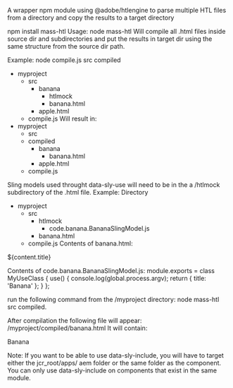 A wrapper npm module using @adobe/htlengine to parse multiple HTL files from a directory and copy the results to a target directory

npm install mass-htl
Usage: node mass-htl <source dir> <target dir>
Will compile all .html files inside source dir and subdirectories and put the results in target dir using the same structure from the source dir path.

Example:
node compile.js src compiled 
+ myproject
	+ src
		+ banana
			- htlmock
			- banana.html
		- apple.html
	- compile.js
Will result in:
+ myproject
	- src
	+ compiled
		+ banana
			- banana.html
		- apple.html
	- compile.js

Sling models used throught data-sly-use will need to be in the a /htlmock subdirectory of the .html file.
Example:
Directory
+ myproject
	+ src
		+ htlmock
			- code.banana.BananaSlingModel.js
		- banana.html
	- compile.js
Contents of banana.html:
<sly data-sly-use.content="code.banana.BananaSlingModel"/>
<div>${content.title}</div>

Contents of code.banana.BananaSlingModel.js:
module.exports = class MyUseClass {
  use() {
	console.log(global.process.argv);
    return {
      title: 'Banana'
    };
  }
};

run the following command from the /myproject directory:
node mass-htl src compiled.

After compilation the following file will appear: /myproject/compiled/banana.html
It will contain:

<div>Banana</div>

Note: If you want to be able to use data-sly-include, you will have to target either the jcr_root/apps/ aem folder or the same folder as the component.
You can only use data-sly-include on components that exist in the same module.